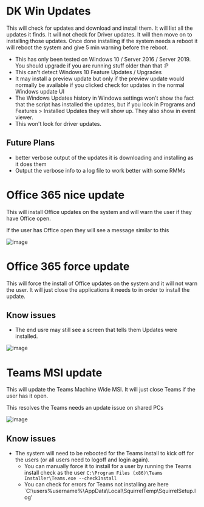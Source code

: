# DK Win Updates
This will check for updates and download and install them. It will list all the updates it finds. It will not check for Driver updates. It will then move on to installing those updates. Once done installing if the system needs a reboot it will reboot the system and give 5 min warning before the reboot.

* This has only been tested on Windows 10 / Server 2016 / Server 2019. You should upgrade if you are running stuff older than that :P
* This can't detect Windows 10 Feature Updates / Upgrades
* It may install a preview update but only if the preview update would normally be available if you clicked check for updates in the normal Windows update UI
* The Windows Updates history in Windows settings won't show the fact that the script has installed the updates, but if you look in Programs and Features > Installed Updates they will show up. They also show in event viewer.
* This won't look for driver updates.
## Future Plans
* better verbose output of the updates it is downloading and installing as it does them
* Output the verbose info to a log file to work better with some RMMs

# Office 365 nice update
This will install Office updates on the system and will warn the user if they have Office open.

If the user has Office open they will see a message similar to this

![image](https://user-images.githubusercontent.com/4249262/114624998-d5121600-9c6e-11eb-8591-432d3c074969.png)


# Office 365 force update
This will force the install of Office updates on the system and it will not warn the user. It will just close the applications it needs to in order to install the update.

## Know issues
* The end usre may still see a screen that tells them Updates were installed.

![image](https://user-images.githubusercontent.com/4249262/114624847-8f554d80-9c6e-11eb-914f-f6ca8c81f10d.png)

# Teams MSI update
This will update the Teams Machine Wide MSI. It will just close Teams if the user has it open.

This resolves the Teams needs an update issue on shared PCs

![image](https://user-images.githubusercontent.com/4249262/218810874-8682eb7f-bd71-4707-a2a9-50501f32762e.png)

## Know issues
* The system will need to be rebooted for the Teams install to kick off for the users (or all users need to logoff and login again).
  * You can manually force it to install for a user by running the Teams install check as the user `C:\Program Files (x86)\Teams Installer\Teams.exe --checkInstall`
  * You can check for errors for Teams not installing are here `C:\users\%username%\AppData\Local\SquirrelTemp\SquirrelSetup.log'
